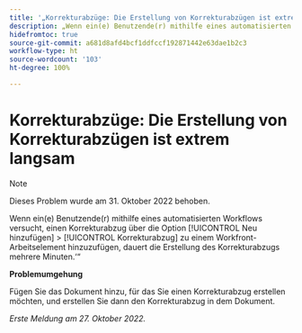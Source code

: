 ```yaml
---
title: '„Korrekturabzüge: Die Erstellung von Korrekturabzügen ist extrem langsam“'
description: „Wenn ein(e) Benutzende(r) mithilfe eines automatisierten Workflows versucht, einen Korrekturabzug über die Option ‚Neu hinzufügen‘ > ‚Korrekturabzug‘ zu einem Workfront-Arbeitselement hinzuzufügen, dauert die Erstellung des Korrekturabzugs mehrere Minuten.‘“
hidefromtoc: true
source-git-commit: a681d8afd4bcf1ddfccf192871442e63dae1b2c3
workflow-type: ht
source-wordcount: '103'
ht-degree: 100%

---
```



# Korrekturabzüge: Die Erstellung von Korrekturabzügen ist extrem langsam

>[!NOTE]
>
>Dieses Problem wurde am 31. Oktober 2022 behoben.

<!--This article is on the WF and WFP TOCs-->

Wenn ein(e) Benutzende(r) mithilfe eines automatisierten Workflows versucht, einen Korrekturabzug über die Option [!UICONTROL Neu hinzufügen] > [!UICONTROL Korrekturabzug] zu einem Workfront-Arbeitselement hinzuzufügen, dauert die Erstellung des Korrekturabzugs mehrere Minuten.‘“

**Problemumgehung**

Fügen Sie das Dokument hinzu, für das Sie einen Korrekturabzug erstellen möchten, und erstellen Sie dann den Korrekturabzug in dem Dokument.

_Erste Meldung am 27. Oktober 2022._

